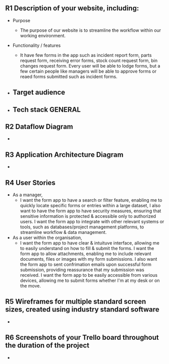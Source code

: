 
## R1	Description of your website, including:
- Purpose
    - The purpose of our website is to streamline the workflow within our working environment. 

- Functionality / features
    - It have few forms in the app such as incident report form, parts request form, receiving error forms, stock count request form, bin changes request form. Every user will be able to lodge forms, but a few certain people like managers will be able to approve forms or reaed forms submitted such as incident forms.

- Target audience
    - 

- Tech stack	GENERAL
    - 

## R2	Dataflow Diagram	
-   

## R3	Application Architecture Diagram	
- 

## R4	User Stories
- As a manager, 
    - I want the form app to have a search or filter feature, enabling me to quickly locate specific forms or entries within a large dataset, I also want to have the form app to have security measures, ensuring that sensitive information is protected & accessible only to authorized users. I want the form app to integrate with other relevant systems or tools, such as databases/project management platforms, to streamline workflow & data management.
- As a user within the organisation, 
    - I want the form app to have clear & intuituve interface, allowing me to easily understand on how to fill & submit the forms. I want the form app to allow attachments, enabling me to include relevant documents, files or images with my form submissions. I also want the form app to sent confrimation emails upon successful form submission, providing reassurance that my submission was received. I want the form app to be easily accessible from various devices, allowing me to submit forms whether I'm at my desk or on the move.

## R5	Wireframes for multiple standard screen sizes, created using industry standard software
- 

## R6	Screenshots of your Trello board throughout the duration of the project	
- 